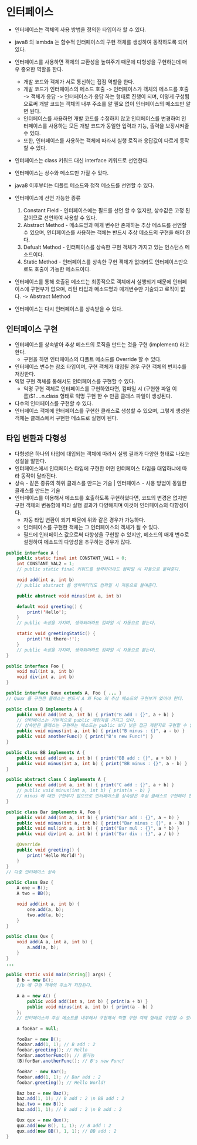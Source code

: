# 인터페이스

* 인터페이스는 객체의 사용 방법을 정의한 타입이라 할 수 있다.
* java8 의 lambda 는 함수적 인터페이스의 구현 객체를 생성하여 동작하도록 되어 있다.
* 인터페이스를 사용하면 객체의 교환성을 높여주기 때문에 다형성을 구현하는데 매우 중요한 역할을 한다.
    * 개발 코드와 객체가 서로 통신하는 접점 역할을 한다.
    * 개발 코드가 인터페이스의 메소드 호출 -> 인터페이스가 객체의 메소드를 호출 -> 객체가 응답 -> 인터페이스가 응답 하는 형태로 진행이 되며, 이렇게 구성됨으로써 개발 코드는 객체의 내부 주소를 알 필요 없이 인터페이스의 메소드만 알면 된다.
    * 인터페이스를 사용하면 개발 코드를 수정하지 않고 인터페이스를 변경하여 인터페이스를 사용하는 모든 개발 코드가 동일한 입력과 기능, 출력을 보장시켜줄 수 있다.
    * 또한, 인터페이스를 사용하는 객체에 따라서 실행 로직과 응답값이 다르게 동작 할 수 있다.
* 인터페이스는 class 키워드 대신 interface 키워드로 선언한다.
* 인터페이스는 상수와 메소드만 가질 수 있다.
* java8 이후부터는 디폴트 메소드와 정적 메소드를 선언할 수 있다.
* 인터페이스에 선언 가능한 종류
    1. Constant Field - 인터페이스에는 필드를 선언 할 수 없지만, 상수값은 고정 된 값이므로 선언하여 사용할 수 있다.
    2. Abstract Method - 메소드명과 매개 변수만 존재하는 추상 메소드를 선언할 수 있으며, 인터페이스를 사용하는 객체는 반드시 추상 메소드의 구현을 해야 한다.
    3. Defualt Method - 인터페이스를 상속한 구현 객체가 가지고 있는 인스턴스 메소드이다.
    4. Static Method - 인터페이스를 상속한 구현 객체가 없더라도 인터페이스만으로도 호출이 가능한 메소드이다.

* 인터페이스를 통해 호출된 메소드는 최종적으로 객체에서 실행되기 때문에 인터페이스에 구현부가 없으며, 리턴 타입과 메소드명과 매개변수만 기술되고 로직이 없다. -> Abstract Method
* 인터페이스는 다시 인터페이스를 상속받을 수 있다.

## 인터페이스 구현

* 인터페이스를 상속받아 추상 메소드의 로직을 만드는 것을 구현 (implement) 라고 한다.
    * 구현을 하면 인터페이스의 디폴트 메소드를 Override 할 수 있다.
* 인터페이스 변수는 참조 타입이며, 구현 객체가 대입될 경우 구현 객체의 번지수를 저장한다.
* 익명 구현 객체를 통해서도 인터페이스를 구현할 수 있다.
    * 익명 구현 객체로 인터페이스를 구현하였다면, 컴파일 시 (구현한 파일 이름)$1....n.class 형태로 익명 구현 한 수 만큼 클래스 파일이 생성된다.
* 다수의 인터페이스를 구현할 수 있다.
* 인터페이스 객체에 인터페이스를 구현한 클래스로 생성할 수 있으며, 그렇게 생성한 객체는 클래스에서 구현한 메소드로 실행이 된다.

## 타입 변환과 다형성

* 다형성은 하나의 타입에 대입되는 객체에 따라서 실행 결과가 다양한 형태로 나오는 성질을 말한다.
* 인터페이스에서 인터페이스 타입에 구현한 어떤 인터페이스 타입을 대입하냐에 따라 동작이 달라진다.
* 상속 - 같은 종류의 하위 클래스를 만드는 기술 | 인터페이스 - 사용 방법이 동일한 클래스를 만드는 기술
* 인터페이스를 이용해서 메소드를 호출하도록 구현하였다면, 코드의 변경은 없지만 구현 객체의 변동함에 따라 실행 결과가 다양해지며 이것이 인터페이스의 다향성이다.
    * 자동 타입 변환이 되기 때문에 위와 같은 경우가 가능하다.
    * 인터페이스를 구현한 객체는 그 인터페이스의 객체가 될 수 있다.
    * 필드에 인터페이스 값으로써 다향성을 구현할 수 있지만, 메소드의 매개 변수로 설정하여 메소드의 다양성을 추구하는 경우가 많다.

```JAVA
public interface A {
    public static final int CONSTANT_VAL1 = 0;
    int CONSTANT_VAL2 = 1;
    // public static final 키워드를 생략하더라도 컴파일 시 자동으로 붙여준다.

    void add(int a, int b)
    // public abstract 를 생략하더라도 컴파일 시 자동으로 붙여준다.

    public abstract void minus(int a, int b)

    default void greeting() {
        print('Hello');
    }
    // public 속성을 가지며, 생략되더라도 컴파일 시 자동으로 붙는다.

    static void greetingStatic() {
        print('Hi there~!');
    }
    // public 속성을 가지며, 생략되더라도 컴파일 시 자동으로 붙는다.
}

public interface Foo {
    void mul(int a, int b)
    void div(int a, int b)
}

public interface Quux extends A, Foo { ... }
// Quux 를 구현한 클래스는 반드시 A 와 Foo 의 추상 메소드의 구현부가 있어야 한다.

public class B implements A {
    public void add(int a, int b) { print("B add : {}", a + b) }
    // 인터페이스는 기본적으로 public 제한자를 가지고 있다.
    // 상속받은 클래스는 구현하는 메소드는 public 보다 낮은 접근 제한자로 구현할 수 없다.
    public void minus(int a, int b) { print("B minus : {}", a - b) }
    public void anotherFunc() { print("B's new Func!") }
}

public class BB implements A {
    public void add(int a, int b) { print("BB add : {}", a + b) }
    public void minus(int a, int b) { print("BB minus : {}", a - b) }
}

public abstract class C implements A {
    public void add(int a, int b) { print("C add : {}", a + b) }
    // public void minus(int a, int b) { print(a - b) }
    // minus 에 대한 구현부가 없으므로 인터페이스를 상속받은 추상 클래스로 구현해야 한다.
}

public class Bar implements A, Foo {
    public void add(int a, int b) { print("Bar add : {}", a + b) }
    public void minus(int a, int b) { print("Bar minus : {}", a - b) }
    public void mul(int a, int b) { print("Bar mul : {}", a * b) }
    public void div(int a, int b) { print("Bar div : {}", a / b) }

    @Override
    public void greeting() {
        print('Hello World!');
    }
}
// 다중 인터페이스 상속

public class Baz {
    A one = B();
    A two = BB();

    void add(int a, int b) {
        one.add(a, b);
        two.add(a, b);
    }
}

public class Qux {
    void add(A a, int a, int b) {
        a.add(a, b);
    }
}
...

public static void main(String[] args) {
    B b = new B();
    //b 에 구현 객체의 주소가 저장된다.

    A a = new A() {
        public void add(int a, int b) { print(a + b) }
        public void minus(int a, int b) { print(a - b) }
    };
    // 인터페이스의 추상 메소드를 내부에서 구현해서 익명 구현 객체 형태로 구현할 수 있다.

    A fooBar = null;

    fooBar = new B();
    foobar.add(1, 1); // B add : 2
    foobar.greeting(); // Hello
    forBar.anotherFunc(); // 불가능
    (B)forBar.anotherFunc(); // B's new Func!

    fooBar - new Bar();
    foobar.add(1, 1); // Bar add : 2
    foobar.greeting(); // Hello World!

    Baz baz = new Baz();
    baz.add(1, 1); // B add : 2 \n BB add : 2
    baz.two = new B();
    baz.add(1, 1); // B add : 2 \n B add : 2

    Qux qux = new Qux();
    qux.add(new B(), 1, 1); // B add : 2
    qux.add(new BB(), 1, 1); // BB add : 2
}
```